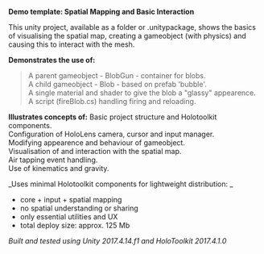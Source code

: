 **Demo template:  Spatial Mapping and Basic Interaction**

This unity project, available as a folder or .unitypackage, shows the 
basics of visualising the spatial map, creating a gameobject (with physics) 
and causing this to interact with the mesh.  <br />

__Demonstrates the use of:__
> A parent gameobject - BlobGun - container for blobs. <br />
> A child gameobject - Blob - based on prefab 'bubble'. <br />
> A single material and shader to give the blob a "glassy" appearence. <br />
> A script (fireBlob.cs) handling firing and reloading.  <br />

__Illustrates concepts of:__
Basic project structure and Holotoolkit components. <br />
Configuration of HoloLens camera, cursor and input manager. <br />
Modifying appearence and behaviour of gameobject. <br />
Visualisation of and interaction with the spatial map. <br />
Air tapping event handling. <br />
Use of kinematics and gravity. <br />

_Uses minimal Holotoolkit components for lightweight distribution: _
- core + input + spatial mapping
- no spatial understanding or sharing
- only essential utilities and UX
- total deploy size: approx. 125 Mb

*Built and tested using Unity 2017.4.14.f1 and HoloToolkit 2017.4.1.0*
